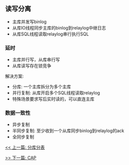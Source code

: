 ## 读写分离

* 主库并发写binlog
* 从库IO线程同步主库的binlog到relaylog中继日志
* 从库SQL线程读取relaylog串行执行SQL

### 延时

* 主库并行写，从库串行写
* 从库读写存在锁竞争

解决方案:

* 分库: 一个主库拆分为多个主库
* 并行复制: 从库开启多个SQL线程读取relaylog
* 特殊场景要求写后实时读的，可以直连主库

### 数据一致性

* 异步复制
* 半同步复制: 至少收到一个从库同步binlog到relaylog的ack
* 全同步复制


[<< 上一篇: 分库分表](9-数据库/分库分表.md)

[>> 下一篇: CAP](10-分布式/CAP.md)

